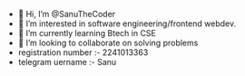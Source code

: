 - 👋 Hi, I’m @SanuTheCoder
- 👀 I’m interested in software engineering/frontend webdev.
- 🌱 I’m currently learning Btech in CSE
- 💞️ I’m looking to collaborate on solving problems
- registration number :- 2241013363
- telegram uername :- Sanu

<!---
SanuTheCoder/SanuTheCoder is a ✨ special ✨ repository because its `README.md` (this file) appears on your GitHub profile.
You can click the Preview link to take a look at your changes.
--->
